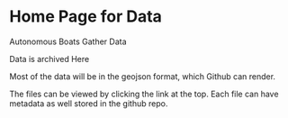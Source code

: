 
# Home Page for Data 
Autonomous Boats Gather Data

Data is archived Here

Most of the data will be in the geojson format, which Github can render.  

The files can be viewed by clicking the link at the top.  Each file can have metadata as well stored in the github repo.
